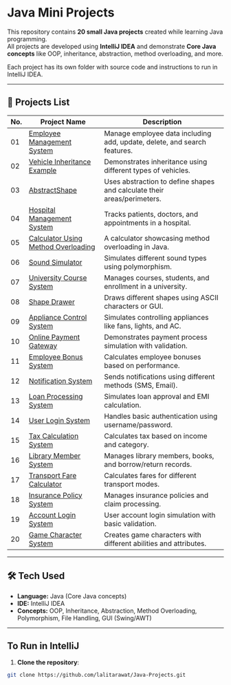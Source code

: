 # Java Mini Projects

This repository contains **20 small Java projects** created while learning Java programming.  
All projects are developed using **IntelliJ IDEA** and demonstrate **Core Java concepts** like OOP, inheritance, abstraction, method overloading, and more.  

Each project has its own folder with source code and instructions to run in IntelliJ IDEA.

---

## 📂 Projects List

| No. | Project Name | Description |
|-----|--------------|-------------|
| 01  | [Employee Management System](./Employee%20Management%20System) | Manage employee data including add, update, delete, and search features. |
| 02  | [Vehicle Inheritance Example](./Vehicle%20Inheritance%20Example) | Demonstrates inheritance using different types of vehicles. |
| 03  | [AbstractShape](./Abstract%20Shape%20Class) | Uses abstraction to define shapes and calculate their areas/perimeters. |
| 04  | [Hospital Management System](./Hospital%20Management%20System) | Tracks patients, doctors, and appointments in a hospital. |
| 05  | [Calculator Using Method Overloading](./Calculator%20Using%20Method%20Overloading) | A calculator showcasing method overloading in Java. |
| 06  | [Sound Simulator](./Sound%20Simulator) | Simulates different sound types using polymorphism. |
| 07  | [University Course System](./University%20Course%20System) | Manages courses, students, and enrollment in a university. |
| 08  | [Shape Drawer](./Shape%20Drawer) | Draws different shapes using ASCII characters or GUI. |
| 09  | [Appliance Control System](./Appliance%20Control%20System) | Simulates controlling appliances like fans, lights, and AC. |
| 10  | [Online Payment Gateway](./Online%20Payment%20Gateway) | Demonstrates payment process simulation with validation. |
| 11  | [Employee Bonus System](./Employee%20Bonus%20System) | Calculates employee bonuses based on performance. |
| 12  | [Notification System](./Notification%20System) | Sends notifications using different methods (SMS, Email). |
| 13  | [Loan Processing System](./Loan%20Processing%20System) | Simulates loan approval and EMI calculation. |
| 14  | [User Login System](./User%20Login%20System) | Handles basic authentication using username/password. |
| 15  | [Tax Calculation System](./Tax%20Calculation%20System) | Calculates tax based on income and category. |
| 16  | [Library Member System](./Library%20Member%20System) | Manages library members, books, and borrow/return records. |
| 17  | [Transport Fare Calculator](./Transport%20Fare%20Calculator) | Calculates fares for different transport modes. |
| 18  | [Insurance Policy System](./Insurance%20Policy%20System) | Manages insurance policies and claim processing. |
| 19  | [Account Login System](./Account%20Login%20System) | User account login simulation with basic validation. |
| 20  | [Game Character System](./Game%20Character%20System) | Creates game characters with different abilities and attributes. |

---

## 🛠 Tech Used
- **Language:** Java (Core Java concepts)  
- **IDE:** IntelliJ IDEA  
- **Concepts:** OOP, Inheritance, Abstraction, Method Overloading, Polymorphism, File Handling, GUI (Swing/AWT)

---

## To Run in IntelliJ

1. **Clone the repository**:
```bash
git clone https://github.com/lalitarawat/Java-Projects.git
